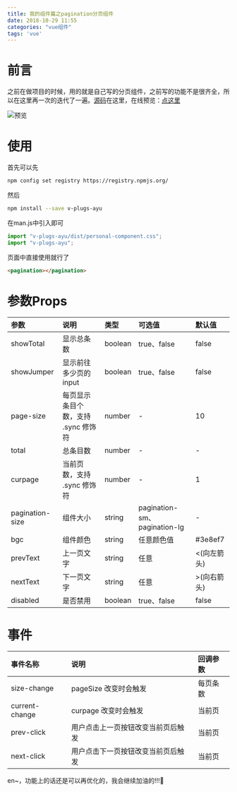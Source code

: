 ```yaml
---
title: 我的组件篇之pagination分页组件
date: 2018-10-29 11:55
categories: "vue组件"
tags: 'vue'
---
```

# 前言
之前在做项目的时候，用的就是自己写的分页组件，之前写的功能不是很齐全，所以在这里再一次的迭代了一遍。<a href="https://github.com/yuang01/v-plugs-ayu/blob/dev/src/components/Pagination.vue" target="_blank">源码</a>在这里，在线预览：<a href="https://yuang01.github.io/carousel/pagination.html">点这里</a>
<!-- more -->
![预览](/images/pagination.gif)
# 使用
首先可以先
``` bash
npm config set registry https://registry.npmjs.org/
```
然后
``` bash
npm install --save v-plugs-ayu
```
在man.js中引入即可
``` javascript
import "v-plugs-ayu/dist/personal-component.css";
import "v-plugs-ayu";
```
页面中直接使用就行了
``` html
<pagination></pagination>
```
# 参数Props
参数|说明|类型|可选值|默认值
:---|:---|:---|:---|:---
showTotal|显示总条数|boolean|true、false|false
showJumper|显示前往多少页的input|boolean|true、false|false
page-size|每页显示条目个数，支持 .sync 修饰符|number|-|10
total|总条目数|number|-|-
curpage|当前页数，支持 .sync 修饰符|number|-|1
pagination-size|组件大小|string|pagination-sm、pagination-lg|-
bgc|组件颜色|string|任意颜色值|#3e8ef7
prevText|上一页文字|string|任意|&lt;(向左箭头)
nextText|下一页文字|string|任意|&gt;(向右箭头)
disabled|是否禁用|boolean|true、false|false
# 事件
事件名称|说明|回调参数
:---|:--|:---
size-change|pageSize 改变时会触发|每页条数
current-change|curpage 改变时会触发|当前页
prev-click|用户点击上一页按钮改变当前页后触发|当前页
next-click|用户点击下一页按钮改变当前页后触发|当前页

en~，功能上的话还是可以再优化的，我会继续加油的!!!💪
